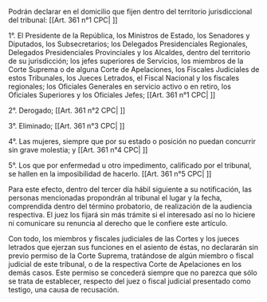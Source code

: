 Podrán declarar en el domicilio que fijen dentro del territorio jurisdiccional del tribunal: [[Art. 361 n°1 CPC| ]]

1°. El Presidente de la República, los Ministros de Estado, los Senadores y Diputados, los Subsecretarios; los Delegados Presidenciales Regionales, Delegados Presidenciales Provinciales y los Alcaldes, dentro del territorio de su jurisdicción; los jefes superiores de Servicios, los miembros de la Corte Suprema o de alguna Corte de Apelaciones, los Fiscales Judiciales de estos Tribunales, los Jueces Letrados, el Fiscal Nacional y los fiscales regionales; los Oficiales Generales en servicio activo o en retiro, los Oficiales Superiores y los Oficiales Jefes; [[Art. 361 n°1 CPC| ]]

2°. Derogado; [[Art. 361 n°2 CPC| ]]

3°. Eliminado; [[Art. 361 n°3 CPC| ]]

4°. Las mujeres, siempre que por su estado o posición no puedan concurrir sin grave molestia; y [[Art. 361 n°4 CPC| ]]

5°. Los que por enfermedad u otro impedimento, calificado por el tribunal, se hallen en la imposibilidad de hacerlo. [[Art. 361 n°5 CPC| ]]

Para este efecto, dentro del tercer día hábil siguiente a su notificación, las personas mencionadas propondrán al tribunal el lugar y la fecha, comprendida dentro del término probatorio, de realización de la audiencia respectiva. El juez los fijará sin más trámite si el interesado así no lo hiciere ni comunicare su renuncia al derecho que le confiere este artículo.

Con todo, los miembros y fiscales judiciales de las Cortes y los jueces letrados que ejerzan sus funciones en el asiento de éstas, no declararán sin previo permiso de la Corte Suprema, tratándose de algún miembro o fiscal judicial de este tribunal, o de la respectiva Corte de Apelaciones en los demás casos. Este permiso se concederá siempre que no parezca que sólo se trata de establecer, respecto del juez o fiscal judicial presentado como testigo, una causa de recusación.